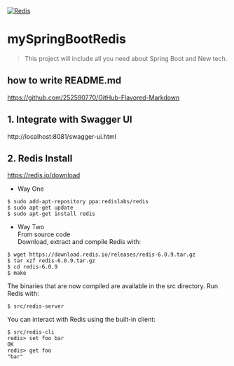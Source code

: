 [![Redis](https://img.shields.io/badge/redis-V6.X-yellow)](http://www.redis.cn/)

# mySpringBootRedis
> This project will include all you need about Spring Boot and New tech.

## how to write README.md
https://github.com/252590770/GitHub-Flavored-Markdown

## 1. Integrate with Swagger UI

http://localhost:8081/swagger-ui.html

## 2. Redis Install
https://redis.io/download

- Way One
```
$ sudo add-apt-repository ppa:redislabs/redis
$ sudo apt-get update
$ sudo apt-get install redis
```
- Way Two  
From source code  
Download, extract and compile Redis with:
```
$ wget https://download.redis.io/releases/redis-6.0.9.tar.gz
$ tar xzf redis-6.0.9.tar.gz
$ cd redis-6.0.9
$ make
```
The binaries that are now compiled are available in the src directory. Run Redis with:
```
$ src/redis-server
```
You can interact with Redis using the built-in client:
```
$ src/redis-cli
redis> set foo bar
OK
redis> get foo
"bar"
```